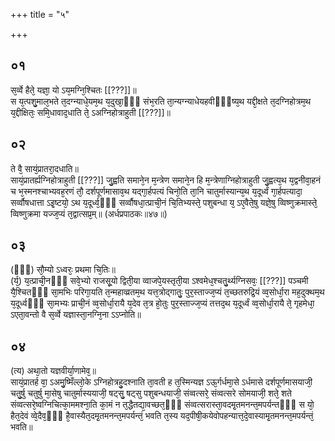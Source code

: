 +++
title = "५"

+++
## ०१
स᳘र्व्वे हैते᳘ यज्ञा᳘ यो ऽय᳘मग्नि᳘श्चितः [[???]]॥  
स य᳘त्पशु᳘माल᳘भते त᳘दग्न्याधे᳘यम᳘थ य᳘दुखा᳘ᳫँ᳘ संभ᳘रति ता᳘न्यग्न्याधेयहवीᳫँ᳭ष्य᳘थ यद्दी᳘क्षते त᳘दग्निहोत्रम᳘थ य᳘द्दीक्षितः᳘ समि᳘धावाद᳘धाति ते᳘ ऽअग्निहोत्राहुती [[???]]॥  
## ०२
ते वै᳘ सायं᳘प्रातरा᳘दधाति॥  
सायं᳘प्रातर्ह्यग्निहोत्राहुती [[???]] जु᳘ह्वति समाने᳘न म᳘न्त्रेण समाने᳘न हि म᳘न्त्रेणाग्निहोत्राहुती जु᳘ह्वत्य᳘थ य᳘द्वनीवा᳘हनं च भ᳘स्मनश्चाभ्यवह᳘रणं तौ᳘ दर्शपूर्णमासाव᳘थ यद्गा᳘र्हपत्यं चिनो᳘ति ता᳘नि चातुर्मास्यान्य᳘थ य᳘दूर्ध्वं गा᳘र्हपत्यादा᳘ सर्व्वौषधात्ता ऽइ᳘ष्टयो᳘ ऽथ य᳘दूर्ध्व᳘ᳫँ᳘ सर्व्वौषधा᳘त्प्राची᳘नं चि᳘तिभ्यस्ते᳘ पशुबन्धा य᳘ ऽए᳘वैते᳘षु यज्ञे᳘षु व्विष्णुक्रमास्ते᳘ व्विष्णुक्रमा यज्ज᳘प्यं त᳘द्वात्सप्र᳘म्॥ (अर्धप्रपाठकः॥४७॥)  
## ०३
(ᳫँ᳭) सौ᳘म्यो ऽध्वरः᳘ प्रथमा चि᳘तिः॥  
(र्य᳘) य᳘त्प्राची᳘नᳫँ᳭ सवे᳘भ्यो राजसू᳘यो द्विती᳘या व्वाजपे᳘यस्तृती᳘या ऽश्वमेध᳘श्चतु᳘र्थ्यग्निसवः᳘ [[???]] पञ्चमी यै᳘श्चितᳫँ᳭ सा᳘मभिः परिगा᳘यति त᳘न्महाव्व्रतम᳘थ यत्त᳘त्रोद्गातुः᳘ पुर᳘स्ताज्ज᳘प्यं त᳘च्छतरुद्रि᳘यं व्व᳘सोर्धा᳘रा मह᳘दुक्थम᳘थ य᳘दूर्ध्वᳫँ᳭ सा᳘मभ्यः प्राची᳘नं व्व᳘सोर्धा᳘रायै य᳘देव त᳘त्र हो᳘तुः पुर᳘स्ताज्ज᳘प्यं तत्तद᳘थ य᳘दूर्ध्वं व्व᳘सोर्धा᳘रायै ते᳘ गृहमेधा᳘ ऽएता᳘वन्तो वै स᳘र्व्वे यज्ञास्ता᳘नग्नि᳘ना ऽऽप्नोति॥  
## ०४
(त्य) अथा᳘तो यज्ञवीर्या᳘णामेव᳘॥  
सायं᳘प्रातर्ह वा᳘ ऽअमु᳘ष्मिँल्लो᳘के ऽग्निहोत्रहु᳘दश्नाति ता᳘वती ह त᳘स्मिन्यज्ञ ऽऊ᳘र्गर्धमा᳘से ऽर्धमासे दर्शपूर्णमासयाजी᳘ चतु᳘र्षु चतुर्षु मा᳘सेषु चातुर्मास्ययाजी᳘ षट्सु᳘ षट्सु पशुबन्धयाजी᳘ संव्वत्सरे᳘ संव्वत्सरे सोमयाजी᳘ शते᳘ शते संव्वत्सरे᳘ष्वग्निचित्का᳘ममश्ना᳘ति का᳘मं न त᳘द्धैतद्या᳘वच्छत᳘ᳫँ᳘ संव्वत्सरास्ता᳘वदमृ᳘तमनन्त᳘मपर्यन्तᳫँ᳭ स यो᳘ हैत᳘देवं व्वे᳘दैव᳘ᳫँ᳘ है᳘वास्यैत᳘दमृ᳘तमनन्त᳘मपर्यन्तं᳘ भवति त᳘स्य यद᳘पीषी᳘कयेवोपहन्यात्त᳘दे᳘वास्यामृ᳘तमनन्त᳘मपर्यन्तं᳘ भवति॥  
